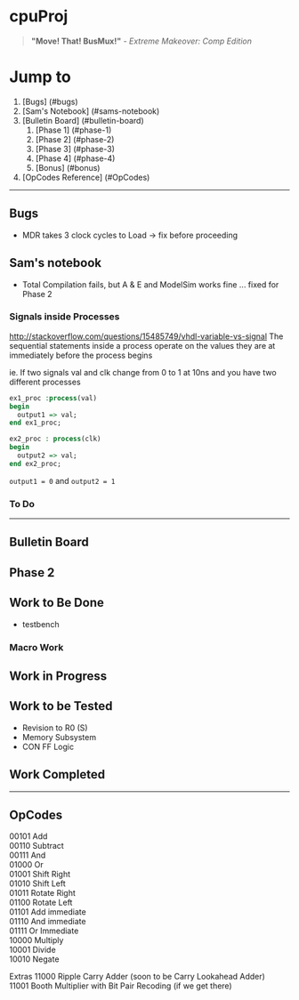 # cpuProj

> **"Move! That! BusMux!"** _- Extreme Makeover: Comp Edition_


# Jump to
1. [Bugs] (#bugs)
2. [Sam's Notebook] (#sams-notebook)
3. [Bulletin Board] (#bulletin-board)
    1. [Phase 1] (#phase-1)
    2. [Phase 2] (#phase-2)
    3. [Phase 3] (#phase-3)
    4. [Phase 4] (#phase-4)
    5. [Bonus] (#bonus)
4. [OpCodes Reference] (#OpCodes)

***
## Bugs
* MDR takes 3 clock cycles to Load -> fix before proceeding
## Sam's notebook

 * Total Compilation fails, but A & E and ModelSim works fine ... fixed for Phase 2
 

### Signals inside Processes
http://stackoverflow.com/questions/15485749/vhdl-variable-vs-signal
The sequential statements inside a process operate on the values they are at immediately before the process begins 


ie. If two signals val and clk change from 0 to 1 at 10ns and you have two different processes
```VHDL
ex1_proc :process(val)
begin
  output1 => val; 
end ex1_proc;

ex2_proc : process(clk)
begin
  output2 => val;
end ex2_proc;
```
`output1 = 0` and `output2 = 1`

### To Do

***
## Bulletin Board
## Phase 2
## Work to Be Done
* testbench
    
    
### Macro Work

## Work in Progress

## Work to be Tested
* Revision to R0 (S)
* Memory Subsystem
* CON FF Logic

## Work Completed
***

## OpCodes
00101   Add  
00110   Subtract  
00111   And  
01000   Or  
01001   Shift Right  
01010   Shift Left  
01011   Rotate Right  
01100   Rotate Left  
01101   Add immediate  
01110   And immediate  
01111   Or Immediate  
10000   Multiply  
10001   Divide  
10010   Negate  

Extras
11000   Ripple Carry Adder (soon to be Carry Lookahead Adder)  
11001   Booth Multiplier with Bit Pair Recoding (if we get there)     
